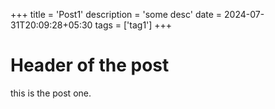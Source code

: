 +++
title = 'Post1'
description = 'some desc'
date = 2024-07-31T20:09:28+05:30
tags = ['tag1']
+++

# Header of the post

this is the post one.
